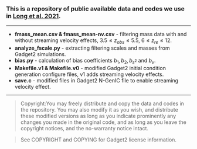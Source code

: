 ### This is a repository of public available data and codes we use in [Long et al. 2021](https://arxiv.org/pdf/2107.07615.pdf). 

---
- **fmass_mean.csv & fmass_mean-nv.csv** - filtering mass data with and without streaming velocity effects, $3.5\leq z_{obs}\leq 5.5$, $6\leq z_{re}\leq12$. 
- **analyze_fscale.py** - extracting filtering scales and masses from Gadget2 simulations.
- **bias.py** - calculation of bias coefficients $b_1, b_2, b_{s^2}$ and $b_v$.
- **Makefile.v1 & Makefile.v0** - modified Gadget2 initial condition generation configure files, v1 adds streaming velocity effects.
- **save.c** - modified files in Gadget2 N-GenIC file to enable streaming velocity effect.

---
> Copyright:You may freely distribute and copy the data and codes in the repository. You may also modify it as you wish, and distribute these modified versions as long as you indicate prominently any changes you made in the original code, and as long as you leave the copyright notices, and the no-warranty notice intact.

> See COPYRIGHT and COPYING for Gadget2 license information.
